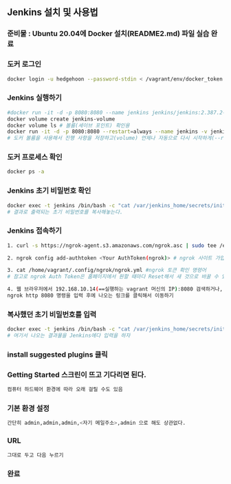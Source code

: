 ## Jenkins 설치 및 사용법

### 준비물 : Ubuntu 20.04에 Docker 설치(README2.md) 파일 실습 완료 

### 도커 로그인
```bash
docker login -u hedgehoon --password-stdin < /vagrant/env/docker_token
```

### Jenkins 실행하기
```bash
#docker run -it -d -p 8080:8080 --name jenkins jenkins/jenkins:2.387.2-lts 기본(불편하다)
docker volume create jenkins-volume
docker volume ls # 볼륨(세이브 포인트) 확인용
docker run -it -d -p 8080:8080 --restart=always --name jenkins -v jenkins-volume:/var/jenkins_home/ -v /var/run/docker.sock:/var/run/docker.sock -v $(which docker):/usr/bin/docker jenkins/jenkins:2.387.2-lts 
# 도커 볼륨을 사용해서 진행 사항을 저장하고(volume) 언제나 자동으로 다시 시작하게(--restart=always) 하려면 제일 위의 주석 처리한 기본 명령어 말고 바로 위의 명령어 세 개를 써라
```

### 도커 프로세스 확인
```bash
docker ps -a
```

### Jenkins 초기 비밀번호 확인
```bash
docker exec -t jenkins /bin/bash -c "cat /var/jenkins_home/secrets/initialAdminPassword"
# 결과로 출력되는 초기 비밀번호를 복사해놓는다.
```

### Jenkins 접속하기
```bash
1. curl -s https://ngrok-agent.s3.amazonaws.com/ngrok.asc | sudo tee /etc/apt/trusted.gpg.d/ngrok.asc >/dev/null && echo "deb https://ngrok-agent.s3.amazonaws.com buster main" | sudo tee /etc/apt/sources.list.d/ngrok.list && sudo apt update && sudo apt install ngrok   

2. ngrok config add-authtoken <Your AuthToken(ngrok)> # ngrok 사이트 가입 필요

3. cat /home/vagrant/.config/ngrok/ngrok.yml #ngrok 토큰 확인 명령어
# 참고로 ngrok Auth Token은 홈페이지에서 원할 때마다 Reset해서 새 것으로 바꿀 수 있다.

4. 웹 브라우저에서 192.168.10.14(==실행하는 vagrant 머신의 IP):8080 검색하거나,
ngrok http 8080 명령을 입력 후에 나오는 링크를 클릭해서 이동하기
```

### 복사했던 초기 비밀번호를 입력
```bash
docker exec -t jenkins /bin/bash -c "cat /var/jenkins_home/secrets/initialAdminPassword" #초기 젠킨스 비밀번호 확인 명령어
# 여기서 나오는 결과물을 Jenkins에다 입력을 하자
```

### install suggested plugins 클릭

### Getting Started 스크린이 뜨고 기다리면 된다.
```bash
컴퓨터 하드웨어 환경에 따라 오래 걸릴 수도 있음
```


### 기본 환경 설정
```bash
간단히 admin,admin,admin,<자기 메일주소>,admin 으로 해도 상관없다.
```
### URL
```bash
그대로 두고 다음 누르기
```
### 완료